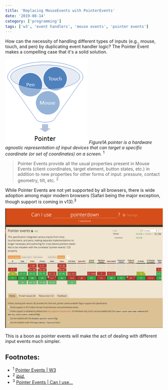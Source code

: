 ```yaml
---
title: 'Replacing MouseEvents with PointerEvents'
date: '2019-08-14'
category: ['programming']
tags: ['w3', 'event handlers', 'mouse events', 'pointer events']
---
```


How can the necessity of handling different types of inputs (e.g., mouse, touch, and pen) by duplicating event handler logic? The Pointer Event makes a compelling case that it's a solid solution.

![](./pointer.png)
_Figure1A pointer is a hardware agnostic representation of input devices that can target a specific coordinate (or set of coordinates) on a screen._ <sup>1</sup>

> Pointer Events provide all the usual properties present in Mouse Events (client coordinates, target element, button states, etc.) in addition to new properties for other forms of input: pressure, contact geometry, tilt, etc. <sup>2</sup>

While Pointer Events are not yet supported by all browsers, there is wide adoption among major modern browsers (Safari being the major exception, though support is coming in v13).<sup>3</sup>

![](./can-i-use-pointer-events.png)

This is a boon as pointer events will make the act of dealing with different input events much simpler.

## Footnotes:

-   <sup>1</sup> [Pointer Events | W3](https://www.w3.org/TR/pointerevents/)
-   <sup>2</sup> [_ibid._](https://www.w3.org/TR/pointerevents/)
-   <sup>3</sup> [Pointer Events | Can I use…](https://caniuse.com/#search=pointerdown)
